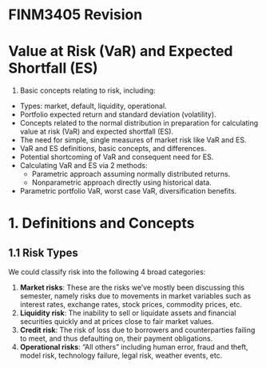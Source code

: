 # FINM3405 Revision
# Value at Risk (VaR) and Expected Shortfall (ES)


1. Basic concepts relating to risk, including:
  - Types: market, default, liquidity, operational.
  - Portfolio expected return and standard deviation (volatility).
- Concepts related to the normal distribution in preparation for calculating value at risk (VaR) and expected shortfall (ES).
- The need for simple, single measures of market risk like VaR and ES.
- VaR and ES definitions, basic concepts, and differences.
- Potential shortcoming of VaR and consequent need for ES.
- Calculating VaR and ES via 2 methods:
  - Parametric approach assuming normally distributed returns.
  - Nonparametric approach directly using historical data.
- Parametric portfolio VaR, worst case VaR, diversification benefits.


# 1. Definitions and Concepts

## 1.1 Risk Types

We could classify risk into the following 4 broad categories:
1. **Market risks**: These are the risks we’ve mostly been discussing this semester, namely risks due to movements in market variables such as interest rates, exchange rates, stock prices, commodity prices, etc.
2. **Liquidity risk**: The inability to sell or liquidate assets and financial securities quickly and at prices close to fair market values.
3. **Credit risk**: The risk of loss due to borrowers and counterparties failing to meet, and thus defaulting on, their payment obligations.
4. **Operational risks**: “All others” including human error, fraud and theft, model risk, technology failure, legal risk, weather events, etc. 

